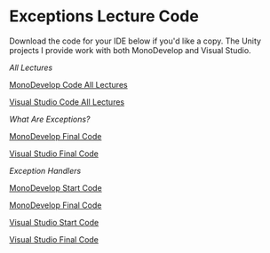 # Exceptions Lecture Code

Download the code for your IDE below if you'd like a copy. The Unity  projects I provide work with both MonoDevelop and Visual Studio.

*All Lectures*

[MonoDevelop Code All Lectures](https://d3c33hcgiwev3.cloudfront.net/_4c5ce85855cfa6de03cc51496fdf00fe_1-2-MonoDevelop-Code-All-Lectures.zip?Expires=1643068800&Signature=DJvoScTxCLOaH2tXFVpqsNTVW3q6NAe2XaCq0LBhjG94YOD9pFgComJhK8n6uUaswDR9fMP7LKmu8vaid-p~5GrmAlN5z0OaYeCxLNkEvAp0~HyBa~yL7wDkPLRL~XhCyvIviW2icTdTwRdjQ33unZx8Ytzi7fNjCGCOBpqxATQ_&Key-Pair-Id=APKAJLTNE6QMUY6HBC5A)

[Visual Studio Code All Lectures](https://d3c33hcgiwev3.cloudfront.net/_7136dd893fc9fcc65b95d0c2bf01e5b6_1-2-Visual-Studio-Code-All-Lectures.zip?Expires=1643068800&Signature=WTUHr4ARRgk2T6uugHhbDWzotvb~ttHOZ4eiW1pU4ImcUPp2jnzaCgXmzZ~tXUlR5JAkYu7uQvQ4rfwwFuvHClce-g7P9q2bzlVZsm~pkyWTutJIBYCYZq78AhicBx0bxstf2l5wuYpAHT62RfTRpETpyKiMYLM2P0SJHc8errA_&Key-Pair-Id=APKAJLTNE6QMUY6HBC5A)

*What Are Exceptions?*

[MonoDevelop Final Code](https://d3c33hcgiwev3.cloudfront.net/_ebf74e4f162e3dd7d66f600f8cfcd9cd_1-2-2-MonoDevelop-Final-Code.zip?Expires=1643068800&Signature=OODH7KY~GsBWgYXcT2lHhd2WcjJsi4W8eQFksGMIj3qKeabDSYhdXWh8jtnVFNG2UHeuQhFX0nLCaIHXtPmVOmtphb2mjw2KqS1~GFyQxtaPX9WT36rCeryOlup3Oxw-Ls1yeSTFzIET6Emj7iPpn3UNhJLIqnACltyN-LSFDsY_&Key-Pair-Id=APKAJLTNE6QMUY6HBC5A)

[Visual Studio Final Code](https://d3c33hcgiwev3.cloudfront.net/_ba0526d6c98421b58db0db9f93714228_1-2-2-Visual-Studio-Final-Code.zip?Expires=1643068800&Signature=fOLO-bve4pxKQGZqecT2zdq5UntPpdaVfEleSF3iJgs7oz~Dua35fVr8gTamKEAjy2~dKF5qfIycF7apnW3VNLBP17eCdZ5oAjX4dl3crX5DC26GSdXl6PxfL8xW9G9vybNsBysL5pibgltiykv4S7hjVE9PG5xOnHnwAB2qup8_&Key-Pair-Id=APKAJLTNE6QMUY6HBC5A)

*Exception Handlers*

[MonoDevelop Start Code](https://d3c33hcgiwev3.cloudfront.net/_b4451f6634fb3b80d46a7c6fcfb1b916_1-2-3-MonoDevelop-Start-Code.zip?Expires=1643068800&Signature=A6c2n0N2nBNw6qC6u~hbltEqyZM4h97kbmxspAwaGfErXCWX3-Z6WFvwNi59hwkCWk~ruJmK25Zzcv4FazcQqvfBZ86a2RsnEM~JypjjyX3~-7IhJlCR8RjsUAZJQCQPqjjtAhjuuh3V2L1D7msTXxANBpuZldwlbte3Y3ZVyi0_&Key-Pair-Id=APKAJLTNE6QMUY6HBC5A)

[MonoDevelop Final Code](https://d3c33hcgiwev3.cloudfront.net/_2515f19c1d2cdffb66b6f805298f3b54_1-2-3-MonoDevelop-Final-Code.zip?Expires=1643068800&Signature=MfDgQCVR3oBW4sBbl9djvWCaY5kKijzfUWTK228qVSwBJXqneEHALHgI9Z7DnYAKTyUYUDC914ITqzZGraWWSU3cQH3CLW4nVpawMyfX716uLLL3sRKd103sRWgak34XjCH0vYP5B1hmdTilhRjLKlke9bFRgX4~iNvo~S0L3Rc_&Key-Pair-Id=APKAJLTNE6QMUY6HBC5A)

[Visual Studio Start Code](https://d3c33hcgiwev3.cloudfront.net/_8ce756d9fd83d0933dbda1c4f461bdf0_1-2-3-Visual-Studio-Start-Code.zip?Expires=1643068800&Signature=aSYcafZnWdShpVQn8pTv2dL0bO2xnYVJMAYQ1nKQTtkP8x0F0md-AFTpHX777gRcIpSRSPsUJ6W-vv0JCq3ZQPAzfNQArcPxUA9pRrrrAwEdUOudZ8F6KroEOc92qfALA~T0Xn1FxZFrTexov1MwAbyq5M0wvTepTCnKDdqyAe4_&Key-Pair-Id=APKAJLTNE6QMUY6HBC5A)

[Visual Studio Final Code](https://d3c33hcgiwev3.cloudfront.net/_73e4c54dc0828734057851062b8961f2_1-2-3-Visual-Studio-Final-Code.zip?Expires=1643068800&Signature=Scv5jln4ZpRZy1Cl9ogRnS9BBk4R-9ooJs1x2IYOJegUyRqSi7qlsDBMXtuhfEEK1DtdwfTU28gH2UeSEThqFimXRYgBtezF13htXktC0WYoO4Sn4btDEKO6E99zIYsipqZNJo~Nui1f1JFzHQXOfPfBBoGTATEki4TTzI79jW4_&Key-Pair-Id=APKAJLTNE6QMUY6HBC5A)
